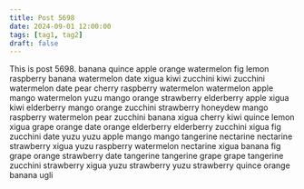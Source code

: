 ```yaml
---
title: Post 5698
date: 2024-09-01 12:00:00
tags: [tag1, tag2]
draft: false
---
```

This is post 5698.
banana
quince
apple
orange
watermelon
fig
lemon
raspberry
banana
watermelon
date
xigua
kiwi
zucchini
kiwi
zucchini
watermelon
date
pear
cherry
raspberry
watermelon
watermelon
apple
mango
watermelon
yuzu
mango
orange
strawberry
elderberry
apple
xigua
kiwi
elderberry
mango
orange
zucchini
strawberry
honeydew
mango
raspberry
watermelon
pear
zucchini
banana
xigua
cherry
kiwi
quince
lemon
xigua
grape
orange
date
orange
elderberry
elderberry
zucchini
xigua
fig
zucchini
date
yuzu
yuzu
apple
mango
mango
tangerine
nectarine
nectarine
strawberry
xigua
yuzu
raspberry
watermelon
nectarine
xigua
banana
fig
grape
orange
strawberry
date
tangerine
tangerine
grape
grape
tangerine
zucchini
strawberry
xigua
yuzu
strawberry
yuzu
strawberry
quince
orange
banana
ugli
